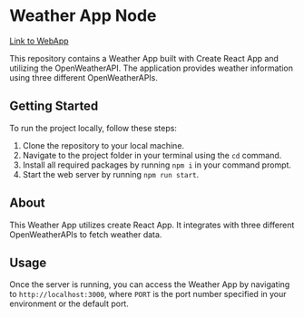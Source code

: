 # Weather App Node
[Link to WebApp](https://weather-app-react-fvug.onrender.com/)

This repository contains a Weather App built with Create React App and utilizing the OpenWeatherAPI. The application provides weather information using three different OpenWeatherAPIs.

## Getting Started

To run the project locally, follow these steps:

1. Clone the repository to your local machine.
2. Navigate to the project folder in your terminal using the `cd` command.
3. Install all required packages by running `npm i` in your command prompt.
4. Start the web server by running `npm run start`.

## About

This Weather App utilizes create React App. It integrates with three different OpenWeatherAPIs to fetch weather data.

## Usage

Once the server is running, you can access the Weather App by navigating to `http://localhost:3000`, where `PORT` is the port number specified in your environment or the default port.
